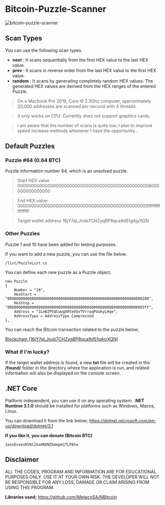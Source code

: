 ﻿# Bitcoin-Puzzle-Scanner

![bitcoin-puzzle-scanner](https://i.ibb.co/v4QmWtL/Ekran-Resmi-2022-01-18-20-15-58.png)

## Scan Types

You can use the following scan types.

- **next** : It scans sequentially from the first HEX value to the last HEX value.
- **prev** : It scans in reverse order from the last HEX value to the first HEX value.
- **random** : It scans by generating completely random HEX values. The generated HEX values are derived from the HEX ranges of the entered Puzzle.


> On a Macbook Pro 2019, Core i9 2.3Ghz computer, approximately 20,000 addresses are scanned per second with 4 threads. 

> It only works on CPU. Currently does not support graphics cards.

> I am aware that the number of scans is quite low, I plan to improve speed increase methods whenever I have the opportunity..

## Default Puzzles

### Puzzle #64 (0.64 BTC)

Puzzle information number 64, which is an unsolved puzzle.

> Start HEX value
> 0000000000000000000000000000000000000000000000008000000000000000

> End HEX value
> 000000000000000000000000000000000000000000000000ffffffffffffffff

> Target wallet address
> 16jY7qLJnxb7CHZyqBP8qca9d51gAjyXQN

### Other Puzzles

Puzzle 1 and 10 have been added for testing purposes.

If you want to add a new puzzle, you can use the file below.

    /list/PuzzleList.cs

You can define each new puzzle as a Puzzle object;

    new Puzzle
    {
        Number = "10",
        HexStart = "0000000000000000000000000000000000000000000000000000000000000200",
        HexStop = "00000000000000000000000000000000000000000000000000000000000003ff",
        Address = "1LeBZP5QCwwgXRtmVUvTVrraqPUokyLHqe",
        AddressType = AddressType.Compressed
    },

You can reach the Bitcoin transaction related to the puzzle below;

[Blockchain (16jY7qLJnxb7CHZyqBP8qca9d51gAjyXQN)](https://www.blockchain.com/btc/tx/08389f34c98c606322740c0be6a7125d9860bb8d5cb182c02f98461e5fa6cd15)

### What if I'm lucky?
If the target wallet address is found, a new **txt** file will be created in the **/found/** folder in the directory where the application is run, and related information will also be displayed on the console screen.

## .NET Core

Platform independent, you can use it on any operating system. **.NET Runtime 3.1.0** should be installed for platforms such as Windows, Macos, Linux.

You can download it from the link below;
https://dotnet.microsoft.com/en-us/download/dotnet/3.1

**If you like it, you can donate (Bitcoin BTC)**

    1eosEvvesKV6C2ka4RDNZhmepm1TLFBtw

## Disclaimer
ALL THE CODES, PROGRAM AND INFORMATION ARE FOR EDUCATIONAL PURPOSES ONLY. USE IT AT YOUR OWN RISK. THE DEVELOPER WILL NOT BE RESPONSIBLE FOR ANY LOSS, DAMAGE OR CLAIM ARISING FROM USING THIS PROGRAM.

**Libraries used;**
https://github.com/MetacoSA/NBitcoin